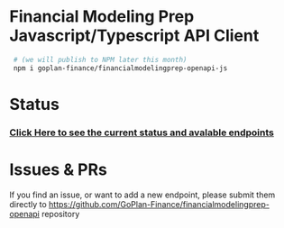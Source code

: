 # Financial Modeling Prep Javascript/Typescript API Client

```bash
 # (we will publish to NPM later this month)
 npm i goplan-finance/financialmodelingprep-openapi-js
```

# Status

### [Click Here to see the current status and avalable endpoints](https://github.com/GoPlan-Finance/financialmodelingprep-openapi)


# Issues & PRs 

If you find an issue, or want to add a new endpoint, please submit them directly to https://github.com/GoPlan-Finance/financialmodelingprep-openapi repository


